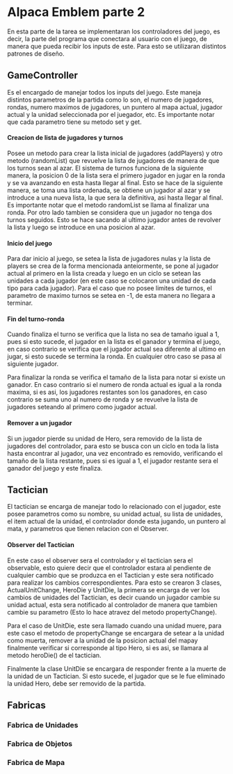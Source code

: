 # Alpaca Emblem parte 2

En esta parte de la tarea se implementaran los controladores del juego, es decir, la parte del programa que conectara al usuario con el juego, de manera que pueda recibir los inputs de este. Para esto se utilizaran distintos patrones de diseño.

## GameController

Es el encargado de manejar todos los inputs del juego. Este maneja distintos parametros de la partida como lo son, el numero de jugadores, rondas, numero maximos de jugadores, un puntero al mapa actual, jugador actual y la unidad seleccionada por el juegador, etc. Es importante notar que cada parametro tiene su metodo set y get.

#### Creacion de lista de jugadores y turnos

Posee un metodo para crear la lista inicial de jugadores (addPlayers) y otro metodo (randomList) que revuelve la lista de jugadores de manera de que los turnos sean al azar. El sistema de turnos funciona de la siguiente manera, la posicion 0 de la lista sera el primero jugador en jugar en la ronda y se va avanzando en esta hasta llegar al final. Esto se hace de la siguiente manera, se toma una lista ordenada, se obtiene un jugador al azar y se introduce a una nueva lista, la que sera la definitiva, asi hasta llegar al final. Es importante notar que el metodo randomList se llama al finalizar una ronda. Por otro lado tambien se considera que un jugador no tenga dos turnos seguidos. Esto se hace sacando al ultimo jugador antes de revolver la lista y luego se introduce en una posicion al azar.

#### Inicio del juego

Para dar inicio al juego, se setea la lista de jugadores nulas y la lista de players se crea de la forma mencionada anteiormente, se pone al jugador actual al primero en la lista creada y luego en un ciclo se setean las unidades a cada jugador (en este caso se colocaron una unidad de cada tipo para cada jugador). Para el caso que no posee limites de turnos, el parametro de maximo turnos se setea en -1, de esta manera no llegara a terminar.

#### Fin del turno-ronda

Cuando finaliza el turno se verifica que la lista no sea de tamaño igual a 1, pues si esto sucede, el jugador en la lista es el ganador y termina el juego, en caso contrario se verifica que el jugador actual sea diferente al ultimo en jugar, si esto sucede se termina la ronda. En cualquier otro caso se pasa al siguiente jugador.

Para finalizar la ronda se verifica el tamaño de la lista para notar si existe un ganador. En caso contrario si el numero de ronda actual es igual a la ronda maxima, si es asi, los jugadores restantes son los ganadores, en caso contrario se suma uno al numero de ronda y se revuelve  la lista de jugadores seteando al primero como jugador actual.


#### Remover a un jugador

Si un jugador pierde su unidad de Hero, sera removido de la lista de jugadores del controlador, para esto se busca con un ciclo en toda la lista hasta encontrar al jugador, una vez encontrado es removido, verificando el tamaño de la lista restante, pues si es igual a 1, el jugador restante sera el ganador del juego y este finaliza.



## Tactician  

El tactician se encarga de manejar todo lo relacionado con el jugador, este posee parametros como su nombre, su unidad actual, su lista de unidades, el item actual de la unidad, el controlador donde esta jugando, un puntero al mata, y parametros que tienen relacion con el Observer. 

#### Observer del Tactician

En este caso el observer sera el controlador y el tactician sera el observable, esto quiere decir que el controlador estara al pendiente de cualquier cambio que se produzca en el Tactician y este sera notificado para realizar los cambios correspondientes. Para esto se crearon 3 clases, ActualUnitChange, HeroDie y UnitDie, la primera se encarga de ver los cambios de unidades del Tactician, es decir cuando un jugador cambie su unidad actual, esta sera notificado al controlador de manera que tambien cambie su parametro (Esto lo hace atravez del metodo propertyChange).

Para el caso de UnitDie, este sera llamado cuando una unidad muere, para este caso el metodo de propertyChange se encargara de setear a la unidad como muerta, remover a la unidad de la posicion actual del mapay finalmente verificar si corresponde al tipo Hero, si es asi, se llamara al metodo heroDie() de el tactician.

Finalmente la clase UnitDie se encargara de responder frente a la muerte de la unidad de un Tactician. Si esto sucede, el jugador que se le fue eliminado la unidad Hero, debe ser removido de la partida.


## Fabricas

### Fabrica de Unidades

### Fabrica de Objetos

### Fabrica de Mapa

